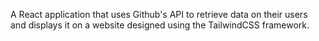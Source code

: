 A React application that uses Github's API to retrieve data on their users and displays it on a website designed using the TailwindCSS framework.
